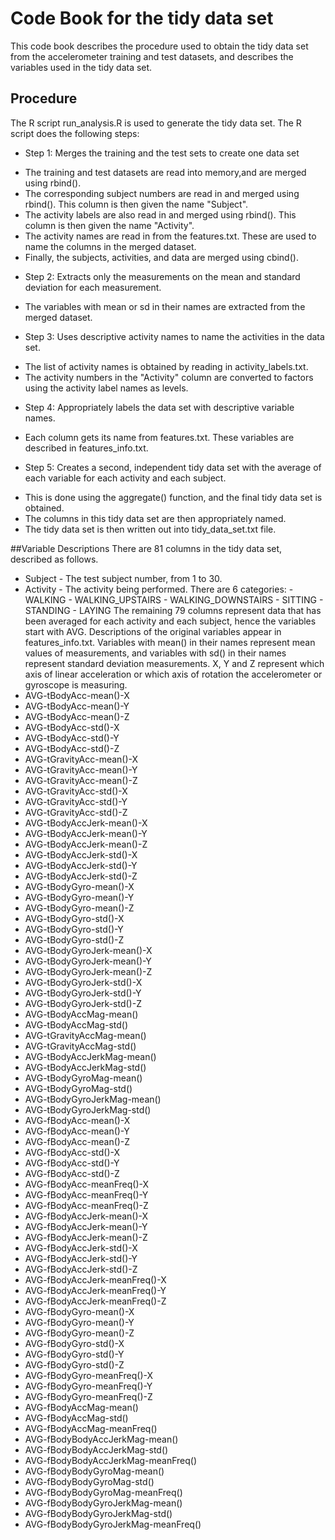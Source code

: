 Code Book for the tidy data set
===============================

This code book describes the procedure used to obtain the tidy data set from the accelerometer training and test datasets, and describes the variables used in the tidy data set.

## Procedure
The R script run_analysis.R is used to generate the tidy data set. The R script does the following steps:
* Step 1: Merges the training and the test sets to create one data set 
 - The training and test datasets are read into memory,and are merged using rbind().
 - The corresponding subject numbers are read in and merged using rbind(). This column is then given the name "Subject".
 - The activity labels are also read in and merged using rbind(). This column is then given the name "Activity".
 - The activity names are read in from the features.txt. These are used to name the columns in the merged dataset.
 - Finally, the subjects, activities, and data are merged using cbind().
* Step 2: Extracts only the measurements on the mean and standard deviation for each measurement.
 - The variables with mean or sd in their names are extracted from the merged dataset.
* Step 3: Uses descriptive activity names to name the activities in the data set.
 - The list of activity names is obtained by reading in activity_labels.txt.
 - The activity numbers in the "Activity" column are converted to factors using the activity label names as levels.
* Step 4: Appropriately labels the data set with descriptive variable names.
 - Each column gets its name from features.txt. These variables are described in features_info.txt.
* Step 5: Creates a second, independent tidy data set with the average of each variable for each activity and each subject. 
 - This is done using the aggregate() function, and the final tidy data set is obtained.
 - The columns in this tidy data set are then appropriately named.
 - The tidy data set is then written out into tidy_data_set.txt file.

##Variable Descriptions
There are 81 columns in the tidy data set, described as follows.
* Subject - The test subject number, from 1 to 30.
* Activity - The activity being performed. There are 6 categories:
           - WALKING
           - WALKING_UPSTAIRS
           - WALKING_DOWNSTAIRS
           - SITTING
           - STANDING
           - LAYING
The remaining 79 columns represent data that has been averaged for each activity and each subject, hence the variables start with AVG. Descriptions of the original variables appear in features_info.txt.
Variables with mean() in their names represent mean values of measurements, and variables with sd() in their names represent standard deviation measurements. X, Y and Z represent which axis of linear acceleration or which axis of rotation the accelerometer or gyroscope is measuring.
* AVG-tBodyAcc-mean()-X
* AVG-tBodyAcc-mean()-Y
* AVG-tBodyAcc-mean()-Z
* AVG-tBodyAcc-std()-X
* AVG-tBodyAcc-std()-Y
* AVG-tBodyAcc-std()-Z
* AVG-tGravityAcc-mean()-X
* AVG-tGravityAcc-mean()-Y
* AVG-tGravityAcc-mean()-Z
* AVG-tGravityAcc-std()-X
* AVG-tGravityAcc-std()-Y
* AVG-tGravityAcc-std()-Z
* AVG-tBodyAccJerk-mean()-X
* AVG-tBodyAccJerk-mean()-Y
* AVG-tBodyAccJerk-mean()-Z
* AVG-tBodyAccJerk-std()-X
* AVG-tBodyAccJerk-std()-Y
* AVG-tBodyAccJerk-std()-Z
* AVG-tBodyGyro-mean()-X
* AVG-tBodyGyro-mean()-Y
* AVG-tBodyGyro-mean()-Z
* AVG-tBodyGyro-std()-X
* AVG-tBodyGyro-std()-Y
* AVG-tBodyGyro-std()-Z
* AVG-tBodyGyroJerk-mean()-X
* AVG-tBodyGyroJerk-mean()-Y
* AVG-tBodyGyroJerk-mean()-Z
* AVG-tBodyGyroJerk-std()-X
* AVG-tBodyGyroJerk-std()-Y
* AVG-tBodyGyroJerk-std()-Z
* AVG-tBodyAccMag-mean()
* AVG-tBodyAccMag-std()
* AVG-tGravityAccMag-mean()
* AVG-tGravityAccMag-std()
* AVG-tBodyAccJerkMag-mean()
* AVG-tBodyAccJerkMag-std()
* AVG-tBodyGyroMag-mean()
* AVG-tBodyGyroMag-std()
* AVG-tBodyGyroJerkMag-mean()
* AVG-tBodyGyroJerkMag-std()
* AVG-fBodyAcc-mean()-X
* AVG-fBodyAcc-mean()-Y
* AVG-fBodyAcc-mean()-Z
* AVG-fBodyAcc-std()-X
* AVG-fBodyAcc-std()-Y
* AVG-fBodyAcc-std()-Z
* AVG-fBodyAcc-meanFreq()-X
* AVG-fBodyAcc-meanFreq()-Y
* AVG-fBodyAcc-meanFreq()-Z
* AVG-fBodyAccJerk-mean()-X
* AVG-fBodyAccJerk-mean()-Y
* AVG-fBodyAccJerk-mean()-Z
* AVG-fBodyAccJerk-std()-X
* AVG-fBodyAccJerk-std()-Y
* AVG-fBodyAccJerk-std()-Z
* AVG-fBodyAccJerk-meanFreq()-X
* AVG-fBodyAccJerk-meanFreq()-Y
* AVG-fBodyAccJerk-meanFreq()-Z
* AVG-fBodyGyro-mean()-X
* AVG-fBodyGyro-mean()-Y
* AVG-fBodyGyro-mean()-Z
* AVG-fBodyGyro-std()-X
* AVG-fBodyGyro-std()-Y
* AVG-fBodyGyro-std()-Z
* AVG-fBodyGyro-meanFreq()-X
* AVG-fBodyGyro-meanFreq()-Y
* AVG-fBodyGyro-meanFreq()-Z
* AVG-fBodyAccMag-mean()
* AVG-fBodyAccMag-std()
* AVG-fBodyAccMag-meanFreq()
* AVG-fBodyBodyAccJerkMag-mean()
* AVG-fBodyBodyAccJerkMag-std()
* AVG-fBodyBodyAccJerkMag-meanFreq()
* AVG-fBodyBodyGyroMag-mean()
* AVG-fBodyBodyGyroMag-std()
* AVG-fBodyBodyGyroMag-meanFreq()
* AVG-fBodyBodyGyroJerkMag-mean()
* AVG-fBodyBodyGyroJerkMag-std()
* AVG-fBodyBodyGyroJerkMag-meanFreq()
